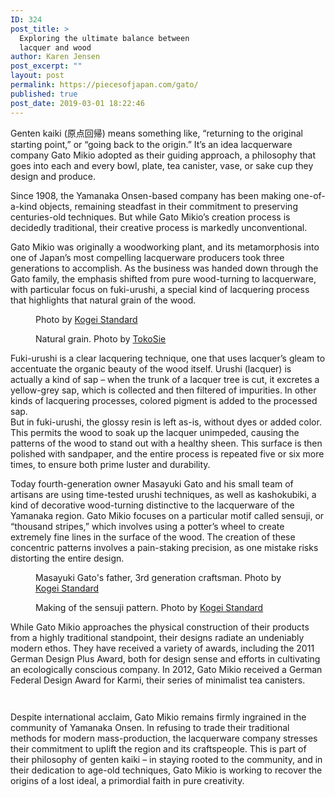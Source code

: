 ```yaml
---
ID: 324
post_title: >
  Exploring the ultimate balance between
  lacquer and wood
author: Karen Jensen
post_excerpt: ""
layout: post
permalink: https://piecesofjapan.com/gato/
published: true
post_date: 2019-03-01 18:22:46
---
```

<!-- wp:paragraph -->
<p>Genten kaiki (原点回帰) means something like, “returning to the original starting point,” or “going back to the origin.” It’s an idea lacquerware company Gato Mikio adopted as their guiding approach, a philosophy that goes into each and every bowl, plate, tea canister, vase, or sake cup they design and produce.</p>
<!-- /wp:paragraph -->

<!-- wp:paragraph -->
<p>Since 1908, the Yamanaka Onsen-based company has been making one-of-a-kind objects, remaining steadfast in their commitment to preserving centuries-old techniques. But while Gato Mikio’s creation process is decidedly traditional, their creative process is markedly unconventional.</p>
<!-- /wp:paragraph -->

<!-- wp:paragraph -->
<p>Gato Mikio was originally a woodworking plant, and its metamorphosis into one of Japan’s most compelling lacquerware producers took three generations to accomplish. As the business was handed down through the Gato family, the emphasis shifted from pure wood-turning to lacquerware, with particular focus on fuki-urushi, a special kind of lacquering process that highlights that natural grain of the wood.</p>
<!-- /wp:paragraph -->

<!-- wp:image {"id":1069} -->
<figure class="wp-block-image"><img src="https://piecesofjapan.com/wp-content/uploads/2019/03/gato_post03.png" alt="" class="wp-image-1069"/><figcaption> Photo by <a href="https://www.kogeistandard.com/features/nobuo-gato">Kogei Standard</a></figcaption></figure>
<!-- /wp:image -->

<!-- wp:image {"id":1073} -->
<figure class="wp-block-image"><img src="https://piecesofjapan.com/wp-content/uploads/2019/03/gato_post07.png" alt="" class="wp-image-1073"/><figcaption>Natural grain. Photo by <a href="https://tokosie.jp/interior/801/">TokoSie﻿</a><br></figcaption></figure>
<!-- /wp:image -->

<!-- wp:paragraph -->
<p>Fuki-urushi is a clear lacquering technique, one that uses lacquer’s gleam to accentuate the organic beauty of the wood itself. Urushi (lacquer) is actually a kind of sap – when the trunk of a lacquer tree is cut, it excretes a yellow-grey sap, which is collected and then filtered of impurities. In other kinds of lacquering processes, colored pigment is added to the processed sap.<br>But in fuki-urushi, the glossy resin is left as-is, without dyes or added color. This permits the wood to soak up the lacquer unimpeded, causing the patterns of the wood to stand out with a healthy sheen. This surface is then polished with sandpaper, and the entire process is repeated five or six more times, to ensure both prime luster and durability.</p>
<!-- /wp:paragraph -->

<!-- wp:paragraph -->
<p>Today fourth-generation owner Masayuki Gato and his small team of artisans are using time-tested urushi techniques, as well as kashokubiki, a kind of decorative wood-turning distinctive to the lacquerware of the Yamanaka region. Gato Mikio focuses on a particular motif called sensuji, or “thousand stripes,” which involves using a potter’s wheel to create extremely fine lines in the surface of the wood. The creation of these concentric patterns involves a pain-staking precision, as one mistake risks distorting the entire design.</p>
<!-- /wp:paragraph -->

<!-- wp:image {"id":1067} -->
<figure class="wp-block-image"><img src="https://piecesofjapan.com/wp-content/uploads/2019/03/gato_post01.png" alt="" class="wp-image-1067"/><figcaption>Masayuki Gato's father, 3rd generation craftsman. Photo by <a href="https://www.kogeistandard.com/features/nobuo-gato">Kogei Standard</a><br></figcaption></figure>
<!-- /wp:image -->

<!-- wp:image {"id":1068} -->
<figure class="wp-block-image"><img src="https://piecesofjapan.com/wp-content/uploads/2019/03/gato_post02.png" alt="" class="wp-image-1068"/><figcaption>Making of the sensuji pattern. Photo by <a href="https://www.kogeistandard.com/features/nobuo-gato">Kogei Standard</a></figcaption></figure>
<!-- /wp:image -->

<!-- wp:paragraph -->
<p>While Gato Mikio approaches the physical construction of their products from a highly traditional standpoint, their designs radiate an undeniably modern ethos. They have received a variety of awards, including the 2011 German Design Plus Award, both for design sense and efforts in cultivating an ecologically conscious company. In 2012, Gato Mikio received a German Federal Design Award for Karmi, their series of minimalist tea canisters.</p>
<!-- /wp:paragraph -->

<!-- wp:image {"id":1071} -->
<figure class="wp-block-image"><img src="https://piecesofjapan.com/wp-content/uploads/2019/03/gato_post05.png" alt="" class="wp-image-1071"/></figure>
<!-- /wp:image -->

<!-- wp:image {"id":1070} -->
<figure class="wp-block-image"><img src="https://piecesofjapan.com/wp-content/uploads/2019/03/gato_post04.png" alt="" class="wp-image-1070"/></figure>
<!-- /wp:image -->

<!-- wp:paragraph -->
<p>Despite international acclaim, Gato Mikio remains firmly ingrained in the community of Yamanaka Onsen. In refusing to trade their traditional methods for modern mass-production, the lacquerware company stresses their commitment to uplift the region and its craftspeople. This is part of their philosophy of genten kaiki – in staying rooted to the community, and in their dedication to age-old techniques, Gato Mikio is working to recover the origins of a lost ideal, a primordial faith in pure creativity.</p>
<!-- /wp:paragraph -->